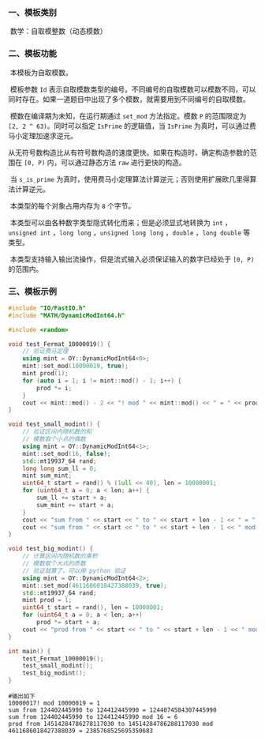 ### 一、模板类别

​	数学：自取模整数（动态模数）

### 二、模板功能

​	本模板为自取模数。

​	模板参数 `Id` 表示自取模数类型的编号。不同编号的自取模数可以模数不同，可以同时存在。如果一道题目中出现了多个模数，就需要用到不同编号的自取模数。

​	模数在编译期为未知，在运行期通过 `set_mod` 方法指定。模数 `P` 的范围限定为 `[2, 2 ^ 63)`。同时可以指定 `IsPrime` 的逻辑值，当 `IsPrime` 为真时，可以通过费马小定理加速求逆元。

​	从无符号数构造比从有符号数构造的速度更快。如果在构造时，确定构造参数的范围在 `[0, P)` 内，可以通过静态方法 `raw` 进行更快的构造。

​	当 `s_is_prime` 为真时，使用费马小定理算法计算逆元；否则使用扩展欧几里得算法计算逆元。

​	本类型的每个对象占用内存为 `8` 个字节。

​	本类型可以由各种数字类型隐式转化而来；但是必须显式地转换为 `int` ，`unsigned int` ，`long long` ，`unsigned long long` ，`double` ，`long double` 等类型。

​	本类型支持输入输出流操作，但是流式输入必须保证输入的数字已经处于 `[0, P)` 的范围内。

### 三、模板示例

```c++
#include "IO/FastIO.h"
#include "MATH/DynamicModInt64.h"

#include <random>

void test_Fermat_10000019() {
    // 验证费马定理
    using mint = OY::DynamicModInt64<0>;
    mint::set_mod(10000019, true);
    mint prod(1);
    for (auto i = 1; i != mint::mod() - 1; i++) {
        prod *= i;
    }
    cout << mint::mod() - 2 << "! mod " << mint::mod() << " = " << prod << endl;
}

void test_small_modint() {
    // 验证区间内随机数的和
    // 模数取个小点的偶数
    using mint = OY::DynamicModInt64<1>;
    mint::set_mod(16, false);
    std::mt19937_64 rand;
    long long sum_ll = 0;
    mint sum_mint;
    uint64_t start = rand() % (1ull << 40), len = 10000001;
    for (uint64_t a = 0; a < len; a++) {
        sum_ll += start + a;
        sum_mint += start + a;
    }
    cout << "sum from " << start << " to " << start + len - 1 << " = " << sum_ll << endl;
    cout << "sum from " << start << " to " << start + len - 1 << " mod " << mint::mod() << " = " << sum_mint << endl;
}

void test_big_modint() {
    // 计算区间内随机数的乘积
    // 模数取个大点的质数
    // 验证就算了，可以用 python 验证
    using mint = OY::DynamicModInt64<2>;
    mint::set_mod(4611686018427388039, true);
    std::mt19937_64 rand;
    mint prod = 1;
    uint64_t start = rand(), len = 10000001;
    for (uint64_t a = 0; a < len; a++)
        prod *= start + a;
    cout << "prod from " << start << " to " << start + len - 1 << " mod " << mint::mod() << " = " << prod << endl;
}

int main() {
    test_Fermat_10000019();
    test_small_modint();
    test_big_modint();
}
```

```
#输出如下
10000017! mod 10000019 = 1
sum from 124402445990 to 124412445990 = 1244074584307445990
sum from 124402445990 to 124412445990 mod 16 = 6
prod from 14514284786278117030 to 14514284786288117030 mod 4611686018427388039 = 2385768525695350683

```

